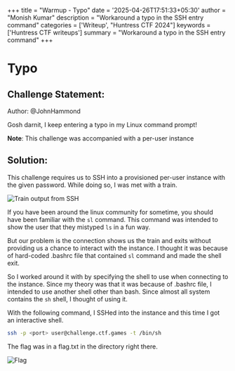 +++
title = "Warmup - Typo"
date = '2025-04-26T17:51:33+05:30'
author = "Monish Kumar"
description = "Workaround a typo in the SSH entry command"
categories = ['Writeup', "Huntress CTF 2024"]
keywords = ['Huntress CTF writeups']
summary = "Workaround a typo in the SSH entry command"
+++
# Typo
## Challenge Statement:
Author: @JohnHammond

Gosh darnit, I keep entering a typo in my Linux command prompt!

**Note**: This challenge was accompanied with a per-user instance

## Solution:
This challenge requires us to SSH into a provisioned per-user instance with the given password. While doing so, I was met with a train. 

![Train output from SSH](/images/huntressctf-2024/typo/1.png)

 If you have been around the linux community for sometime, you should have been familiar with the `sl` command. This command was intended to show the user that they mistyped `ls` in a fun way. 

 But our problem is the connection shows us the train and exits without providing us a chance to interact with the instance. I thought it was because of hard-coded .bashrc file that  contained `sl` command and made the shell exit.

 So I worked around it with by specifying the shell to use when connecting to the instance. Since my theory was that it was because of .bashrc file, I intended to use another shell other than bash. Since almost all system contains the `sh` shell, I thought of using it.
 
 With the following command, I SSHed into the instance and this time I got an interactive shell. 

 ```bash
 ssh -p <port> user@challenge.ctf.games -t /bin/sh
 ```

 The flag was in a flag.txt in the directory right there.

![Flag](/images/huntressctf-2024/typo/2.png)

